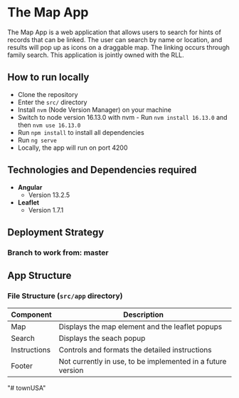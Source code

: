 # The Map App
The Map App is a web application that allows users to search for hints of records that can be linked. The user can search by name or location, and results will pop up as icons on a draggable map. The linking occurs through family search. This application is jointly owned with the RLL.

## How to run locally
* Clone the repository
* Enter the `src/` directory
* Install `nvm` (Node Version Manager) on your machine
* Switch to node version 16.13.0 with nvm - Run `nvm install 16.13.0` and then `nvm use 16.13.0`
* Run `npm install` to install all dependencies
* Run `ng serve`
* Locally, the app will run on port 4200

## Technologies and Dependencies required 
* **Angular**
    * Version 13.2.5
* **Leaflet**
    * Version 1.7.1

## Deployment Strategy
### **Branch to work from:** master


## App Structure

### **File Structure (`src/app` directory)**
| Component | Description |
| ---- | ----------- |
| Map | Displays the map element and the leaflet popups |
| Search | Displays the seach popup |
| Instructions | Controls and formats the detailed instructions |
| Footer | Not currently in use, to be implemented in a future version |


"# townUSA" 
